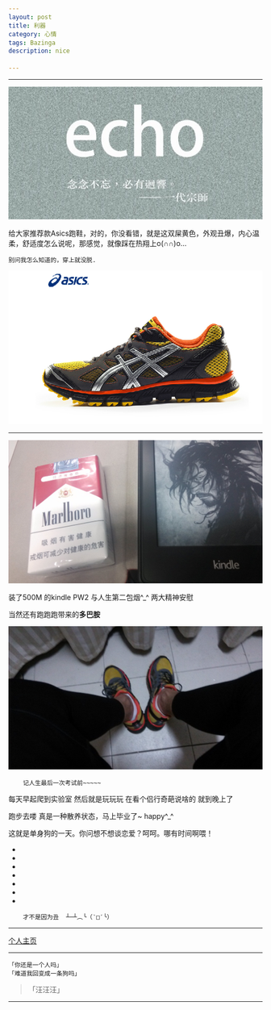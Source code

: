 ```yaml
---
layout: post
title: 利器
category: 心情
tags: Bazinga
description: nice

---
```

----------




![](https://raw.githubusercontent.com/Ashtray/Ashtray.github.io/master/imag/%E4%B8%80%E4%BB%A3%E5%AE%97%E5%B8%88.jpg)  


给大家推荐款Asics跑鞋，对的，你没看错，就是这双屎黄色，外观丑爆，内心温柔，舒适度怎么说呢，那感觉，就像踩在热翔上o(∩∩)o...  


<!-- more -->
	
	
	别问我怎么知道的，穿上就没脱.  

![](https://raw.githubusercontent.com/Ashtray/Ashtray.github.io/master/images/asics.png)  

----------------

![](https://raw.githubusercontent.com/Ashtray/Ashtray.github.io/master/images/two-spirits.jpg)  

装了500M 的kindle PW2 与人生第二包烟^_^  两大精神安慰  


当然还有跑跑跑带来的**多巴胺**  



![](https://raw.githubusercontent.com/Ashtray/Ashtray.github.io/master/images/paoxie.jpg)  


		记人生最后一次考试前~~~~~  




每天早起爬到实验室   然后就是玩玩玩  在看个侣行奇葩说啥的  就到晚上了    

跑步去喽  真是一种散养状态，马上毕业了~  happy^_^ 






这就是单身狗的一天。你问想不想谈恋爱？呵呵。哪有时间啊喂！  

-  
-  
-  
-      
-  
-  
-        
>>  
  

		
		才不是因为丑  ┴─┴︵╰（‵□′╰）  

--------------------

[个人主页](http://Ashtray.github.io)

----------

	「你还是一个人吗」
	「难道我回变成一条狗吗」  

>「汪汪汪」

-----------------
    
 
